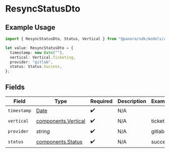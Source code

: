 # ResyncStatusDto

## Example Usage

```typescript
import { ResyncStatusDto, Status, Vertical } from "@panora/sdk/models/components";

let value: ResyncStatusDto = {
  timestamp: new Date(""),
  vertical: Vertical.Ticketing,
  provider: "gitlab",
  status: Status.Success,
};
```

## Fields

| Field                                                                                         | Type                                                                                          | Required                                                                                      | Description                                                                                   | Example                                                                                       |
| --------------------------------------------------------------------------------------------- | --------------------------------------------------------------------------------------------- | --------------------------------------------------------------------------------------------- | --------------------------------------------------------------------------------------------- | --------------------------------------------------------------------------------------------- |
| `timestamp`                                                                                   | [Date](https://developer.mozilla.org/en-US/docs/Web/JavaScript/Reference/Global_Objects/Date) | :heavy_check_mark:                                                                            | N/A                                                                                           |                                                                                               |
| `vertical`                                                                                    | [components.Vertical](../../models/components/vertical.md)                                    | :heavy_check_mark:                                                                            | N/A                                                                                           | ticketing                                                                                     |
| `provider`                                                                                    | *string*                                                                                      | :heavy_check_mark:                                                                            | N/A                                                                                           | gitlab                                                                                        |
| `status`                                                                                      | [components.Status](../../models/components/status.md)                                        | :heavy_check_mark:                                                                            | N/A                                                                                           | success                                                                                       |